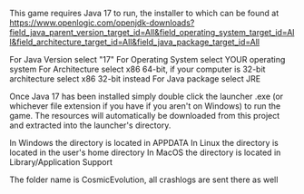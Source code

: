 This game requires Java 17 to run, the installer to which can be found at https://www.openlogic.com/openjdk-downloads?field_java_parent_version_target_id=All&field_operating_system_target_id=All&field_architecture_target_id=All&field_java_package_target_id=All

For Java Version select "17"
For Operating System select YOUR operating system
For Architecture select x86 64-bit, if your computer is 32-bit architecture select x86 32-bit instead
For Java package select JRE 


Once Java 17 has been installed simply double click the launcher .exe (or whichever file extension if you have if you aren't on Windows) to run the game. The resources will automatically be downloaded from this project and extracted into the launcher's directory.

In Windows the directory is located in APPDATA
In Linux the directory is located in the user's home directory
In MacOS the directory is located in Library/Application Support

The folder name is CosmicEvolution, all crashlogs are sent there as well
